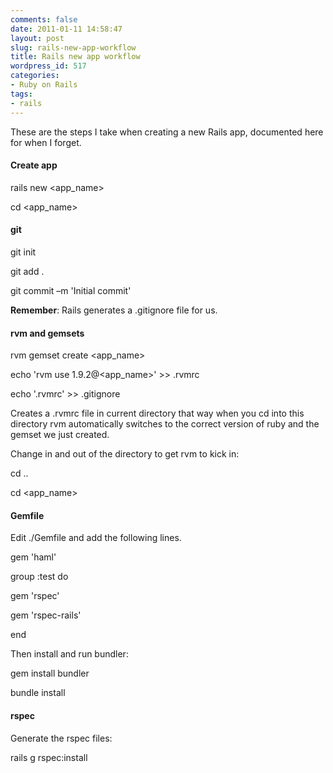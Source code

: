```yaml
---
comments: false
date: 2011-01-11 14:58:47
layout: post
slug: rails-new-app-workflow
title: Rails new app workflow
wordpress_id: 517
categories:
- Ruby on Rails
tags:
- rails
---
```


These are the steps I take when creating a new Rails app, documented here for when I forget.

 

#### Create app

 

rails new <app_name>

 

cd <app_name>

 

#### git

 

git init

 

git add .

 

git commit –m 'Initial commit'

 

**Remember**: Rails generates a .gitignore file for us.

 

#### rvm and gemsets

 

rvm gemset create <app_name>

 

echo 'rvm use 1.9.2@<app_name>' >> .rvmrc

 

echo '.rvmrc' >> .gitignore

 

Creates a .rvmrc file in current directory that way when you cd into this directory rvm automatically switches to the correct version of ruby and the gemset we just created. 

 

Change in and out of the directory to get rvm to kick in:

 

cd ..

 

cd <app_name>

 

#### Gemfile

 

Edit ./Gemfile and add the following lines.

 

gem 'haml'

 

group :test do

 

gem 'rspec'

 

gem 'rspec-rails'

 

end

 

Then install and run bundler:

 

gem install bundler

 

bundle install

 

#### rspec

 

Generate the rspec files:

 

rails g rspec:install
